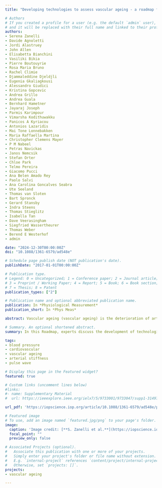 ```yaml
---
title: "Developing technologies to assess vascular ageing - a roadmap from VascAgeNet"

# Authors
# If you created a profile for a user (e.g. the default `admin` user), write the username (folder name) here 
# and it will be replaced with their full name and linked to their profile.
authors:
- Serena Zanelli
- Davide Agnoletti
- Jordi Alastruey
- John Allen
- Elisabetta Bianchini
- Vasiliki Bikia
- Pierre Boutouyrie
- Rosa Maria Bruno
- Rachel Climie
- Djammaleddine Djeldjli
- Eugenia Gkaliagkousi
- Alessandro Giudici
- Kristina Gopcevic
- Andrea Grillo
- Andrea Guala
- Bernhard Hametner
- Jayaraj Joseph
- Parmis Karimpour
- Vimarsha Kodithuwakku
- Panicos A Kyriacou
- Antonios Lazaridis
- Mai Tone Lonnebakken
- Maria Raffaella Martina
- Christopher Clemens Mayer
- P M Nabeel
- Petras Navickas
- Janos Nemcsik
- Stefan Orter
- Chloe Park
- Telmo Pereira
- Giacomo Pucci
- Ana Belen Amado Rey
- Paolo Salvi
- Ana Carolina Goncalves Seabra
- Ute Seeland
- Thomas van Sloten
- Bart Spronck
- Gerard Stansby
- Indra Steens
- Thomas Stieglitz
- Isabella Tan
- Dave Veerasingham
- Siegfried Wassertheurer
- Thomas Weber
- Berend E Westerhof
- admin

date: "2024-12-30T00:00:00Z"
doi: "10.1088/1361-6579/ad548e"

# Schedule page publish date (NOT publication's date).
publishDate: "2017-01-01T00:00:00Z"

# Publication type.
# Legend: 0 = Uncategorized; 1 = Conference paper; 2 = Journal article;
# 3 = Preprint / Working Paper; 4 = Report; 5 = Book; 6 = Book section;
# 7 = Thesis; 8 = Patent
publication_types: ["2"]

# Publication name and optional abbreviated publication name.
publication: In *Physiological Measurement*
publication_short: In *Phys Meas*

abstract: Vascular ageing (vascular ageing) is the deterioration of arterial structure and function which occurs naturally with age, and which can be accelerated with disease. Measurements of vascular ageing are emerging as markers of cardiovascular risk, with potential applications in disease diagnosis and prognosis, and for guiding treatments. However, vascular ageing is not yet routinely assessed in clinical practice. A key step towards this is the development of technologies to assess vascular ageing. In this Roadmap, experts discuss several aspects of this process, including&#58; measurement technologies, the development pipeline, clinical applications, and future research directions. The Roadmap summarises the state of the art, outlines the major challenges to overcome, and identifies potential future research directions to address these challenges.

# Summary. An optional shortened abstract.
summary: In this Roadmap, experts discuss the development of technologies to assess vascular ageing.

tags:
- blood pressure
- cardiovascular
- vascular ageing
- arterial stiffness
- pulse wave

# Display this page in the Featured widget?
featured: true

# Custom links (uncomment lines below)
#links:
#- name: Supplementary Material
#  url: https://ieeexplore.ieee.org/ielx7/5/9733001/9733047/supp1-3149785.pdf?arnumber=9733047

url_pdf: 'https://iopscience.iop.org/article/10.1088/1361-6579/ad548e/pdf'

# Featured image
# To use, add an image named `featured.jpg/png` to your page's folder. 
image:
  caption: 'Image credit: [**S. Zanelli et al.**](https://iopscience.iop.org/article/10.1088/1361-6579/ad548e) ([CC BY 4.0](https://creativecommons.org/licenses/by/4.0/))'
  focal_point: ""
  preview_only: false

# Associated Projects (optional).
#   Associate this publication with one or more of your projects.
#   Simply enter your project's folder or file name without extension.
#   E.g. `internal-project` references `content/project/internal-project/index.md`.
#   Otherwise, set `projects: []`.
projects:
- vascular ageing

---
```

